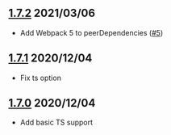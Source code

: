 ## [1.7.2](https://github.com/helloitsjoe/webpack-simple/releases/tag/v1.7.2) 2021/03/06

- Add Webpack 5 to peerDependencies
  ([#5](https://github.com/helloitsjoe/webpack-simple/pull/5))

## [1.7.1](https://github.com/helloitsjoe/webpack-simple/releases/tag/v1.7.1) 2020/12/04

- Fix ts option

## [1.7.0](https://github.com/helloitsjoe/webpack-simple/releases/tag/v1.7.0) 2020/12/04

- Add basic TS support
